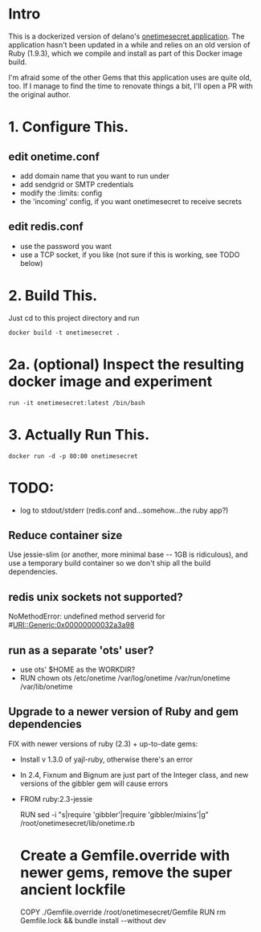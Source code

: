 # Intro
This is a dockerized version of delano's [onetimesecret application](https://github.com/onetimesecret/onetimesecret). The application hasn't been updated in a while and relies on an old version of Ruby (1.9.3), which we compile and install as part of this Docker image build.

I'm afraid some of the other Gems that this application uses are quite old, too. If I manage to find the time to renovate things a bit, I'll open a PR with the original author.


# 1. Configure This.

## edit onetime.conf

- add domain name that you want to run under
- add sendgrid or SMTP credentials
- modify the :limits: config
- the 'incoming' config, if you want onetimesecret to receive secrets


## edit redis.conf

- use the password you want
- use a TCP socket, if you like (not sure if this is working, see TODO below)



# 2. Build This.

Just cd to this project directory and run

    docker build -t onetimesecret .


# 2a. (optional) Inspect the resulting docker image and experiment

    run -it onetimesecret:latest /bin/bash


# 3. Actually Run This.

    docker run -d -p 80:80 onetimesecret



# TODO:

- log to stdout/stderr (redis.conf and...somehow...the ruby app?)

## Reduce container size
Use jessie-slim (or another, more minimal base -- 1GB is ridiculous), and use a temporary build container so we don't ship all the build dependencies.


## redis unix sockets not supported?
NoMethodError: undefined method serverid for #<URI::Generic:0x00000000032a3a98>

## run as a separate 'ots' user?
- use ots' $HOME as the WORKDIR?
- RUN chown ots /etc/onetime /var/log/onetime /var/run/onetime /var/lib/onetime

## Upgrade to a newer version of Ruby and gem dependencies
FIX with newer versions of ruby (2.3) + up-to-date gems:

- Install v 1.3.0 of yajl-ruby, otherwise there's an error

- In 2.4, Fixnum and Bignum are just part of the Integer class, and new versions of the gibbler gem will cause errors
- FROM ruby:2.3-jessie

    RUN sed -i "s|require 'gibbler'|require 'gibbler/mixins'|g" /root/onetimesecret/lib/onetime.rb

    # Create a Gemfile.override with newer gems, remove the super ancient lockfile
    COPY ./Gemfile.override /root/onetimesecret/Gemfile
    RUN rm Gemfile.lock && bundle install --without dev
